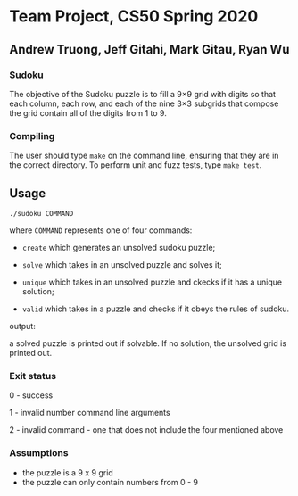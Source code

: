 # Team Project, CS50 Spring 2020

## Andrew Truong, Jeff Gitahi, Mark Gitau, Ryan Wu

### Sudoku

The objective of the Sudoku puzzle is to fill a 9×9 grid with digits so that each column, each row, and each of the nine 3×3 subgrids that compose the grid contain all of the digits from 1 to 9.

### Compiling

The user should type `make` on the command line, ensuring that they are in the correct directory.
To perform unit and fuzz tests, type `make test`.

## Usage

`./sudoku COMMAND`

where `COMMAND` represents one of four commands:

* `create` which generates an unsolved sudoku puzzle;

* `solve` which takes in an unsolved puzzle and solves it;

* `unique` which takes in an unsolved puzzle and ckecks if it has a unique solution;

* `valid` which takes in a puzzle and checks if it obeys the rules of sudoku.

output:

a solved puzzle is printed out if solvable. If no solution, the unsolved grid is printed out.

### Exit status

0 - success

1 - invalid number command line arguments

2 - invalid command - one that does not include the four mentioned above

### Assumptions

* the puzzle is a 9 x 9 grid
* the puzzle can only contain numbers from 0 - 9



